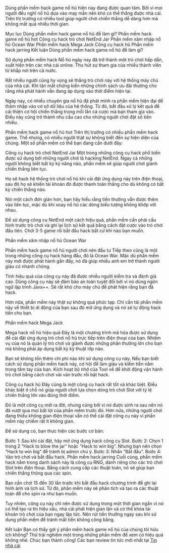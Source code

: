 Dùng phần mềm hack game nổ hũ hiện nay đang được quan tâm. Bởi vì mọi người đều nghĩ nổ hũ dựa vào may mắn nên khó có thể thắng được nhà cái. Trên thị trường có nhiều tool giúp người chơi chiến thắng dễ dàng hơn mà không mất quá nhiều thời gian.

Mục lục
Dùng phần mềm hack game nổ hũ để làm gì?
Phần mềm hack game nổ hũ hot
Công cụ hack trò chơi NetEnd Jar
Phần mềm xâm nhập nổ hũ Ocean War
Phần mềm hack Mega Jack
Công cụ hack hũ
Phần mềm hack jarring
Kết luận
Dùng phần mềm hack game nổ hũ để làm gì?

Sử dụng phần mềm hack
Nổ hũ ngày nay đã trở thành một trò chơi hấp dẫn, xuất hiện trên các nhà cái online. Thu hút sự tham gia của nhiều thành viên từ khắp nơi trên cả nước.

Rất nhiều người cũng hy vọng sẽ thắng trò chơi này với hệ thống máy chủ của nhà cái. Khi tận mắt chứng kiến những chính sách ưu đãi thường cho rằng nhà phát hành vẫn đang áp dụng vào thời điểm hiện tại.

Ngày nay, có nhiều chuyên gia nổ hũ đã phát minh ra phần mềm hiện đại để thâm nhập vào cơ sở dữ liệu của hệ thống. Từ đó, bắt đầu xử lý kết quả để cải thiện cơ hội chiến thắng trong mỗi lần cá cược mà bạn tham gia vào. Điều này cũng trở thành nhu cầu cao cho những người chơi đặt số tiền nhiều.

Phần mềm hack game nổ hũ hot
Trên thị trường có nhiều phần mềm hack game. Thế nhưng, có nhiều người thật sự không biết đến sự hiện diện của chúng. Một số phần mềm có thể bạn đang cần dưới đây:

Công cụ hack trò chơi NetEnd Jar
Một trong những công cụ hack phổ biến được sử dụng bởi những người chơi là hacking NetEnd. Ngay cả những người không biết bất kỳ kỹ năng nào, phần mềm sẽ giúp người chơi giành chiến thắng liên tục.

Họ sẽ hack hệ thống trò chơi nổ hũ khi cài đặt ứng dụng này trên điện thoại, sau đó họ sẽ khiến tài khoản đó được thanh toán thắng cho dù không có bất kỳ chiến thắng nào.

Nói một cách đơn giản hơn, bạn hãy hiểu rằng tiền thưởng vẫn được thêm vào liên tục, mặc dù khi xoay nổ hũ các dòng biểu tượng không khớp với nhau. 

Để sử dụng công cụ NetEnd một cách hiệu quả, phần mềm cần phải cấu hình trước trò chơi và ghi lại lịch sử kết quả bằng cách đặt cược vào trò chơi đầu tiên. Chơi 3-5 game rồi bắt đầu hack bất cứ khi nào bạn muốn.

Phần mềm xâm nhập nổ hũ Ocean War

Phần mềm hack game nổ hũ người chơi nên đầu tư
Tiếp theo cũng là một trong những công cụ hack hàng đầu, đó là Ocean War. Mặc dù phần mềm này mới được phát hành gần đây, nó đã giúp nhiều anh em trở thành người giàu có nhanh chóng.

Tính hiệu quả của công cụ này đã được nhiều người kiểm tra và đánh giá cao. Dùng công cụ này sẽ đảm bảo an toàn tuyệt đối bởi vì nó dùng ngôn ngữ lập trình Java++. Sẽ rất khó cho máy chủ để phát hiện rằng bạn đã hack. 

Hơn nữa, phần mềm này thật sự không quá phức tạp. Chỉ cần tải phần mềm này về thiết bị di động của bạn sau đó mở ứng dụng và nó sẽ tự động hack tiền cho bạn.

Phần mềm hack Mega Jack

Mega hack nổ hũ hiệu quả
Đây là một chương trình mã hóa được sử dụng để cài đặt ứng dụng trò chơi nổ hũ trực tiếp trên điện thoại của bạn. Nhiệm vụ của nó là quản lý trò chơi và giành được những phần thưởng lớn cho bạn mà không phải áp dụng bất kỳ kỹ thuật lớp nào.

Bạn sẽ không tốn thêm chi phí nào khi sử dụng công cụ này. Nếu bạn biết cách sử dụng phần mềm hack này, cơ hội để làm giàu và kiếm tiền nằm trong tầm tay của bạn. Kích hoạt bộ nhớ của Tool về để khởi động vận hành trò chơi bằng cách chơi vài ván trước rồi bật hack.

Công cụ hack hũ
Đây cũng là một công cụ hack rất tốt và khác biệt. Điều khác biệt ở chỗ nó giúp người chơi lựa chọn dòng trò chơi Slot với tỷ lệ chiến thắng lớn vào đúng thời điểm.

Đó là một công cụ mới ra đời, nhưng cũng bởi vì nó được sinh ra sau nên nó đã vượt qua mọi bất lợi của phần mềm trước đó. Hơn nữa, những người chơi đang thiếu không gian điện thoại vẫn có thể cài đặt công cụ này vì phần mềm này chiếm rất ít không gian.

Để sử dụng có, bạn thực hiện các bước cơ bản:

Bước 1: Sau khi cài đặt, hãy mở ứng dụng hack công cụ Slot.
Bước 2: Chọn 1 trong 2 “Hack to blow the jar” hoặc “Hack to win big”. Nhưng bạn nên chọn “Hack to win big” để tránh bị admin chú ý.
Bước 3: Nhấn “Bắt đầu”.
Bước 4: Vào trò chơi và bắt đầu hack.
Phần mềm hack jarring
Cuối cùng, phần mềm hack nằm trong danh sách này là công cụ RNG, dành riêng cho các trò chơi Slot trên điện thoại. Bằng cách cung cấp các thuật toán, nó sẽ giúp bạn chiến thắng thông qua các spin.

Bạn cần chơi 15 đến 30 lần trước khi bắt đầu hack chương trình để ghi lại hình ảnh và lịch sử. Từ đó, phần mềm này sẽ phân tích và tạo ra các thuật toán để cho spin ra như bạn muốn.

Tuy nhiên, công cụ này chỉ nên được sử dụng trong một thời gian ngắn vì nó có thể tạo ra tín hiệu xấu, nhà cái phát hiện gian lận và có thể khóa tài khoản trò chơi của bạn ngay lập tức. Nên rút tiền thưởng ngay sau khi sử dụng phần mềm để tránh mất tiền không công bằng.

Kết luận
Bạn có thấy gợi ý phần mềm hack game nổ hũ của chúng tôi hữu ích không? Thử trải nghiệm một trong những phần mềm để xem có hiệu quả không nhé. Chúc bạn thành công!
Các bạn review tin tức mới nhất tại [Tin nhà cái](https://tinnhacai.com/)
